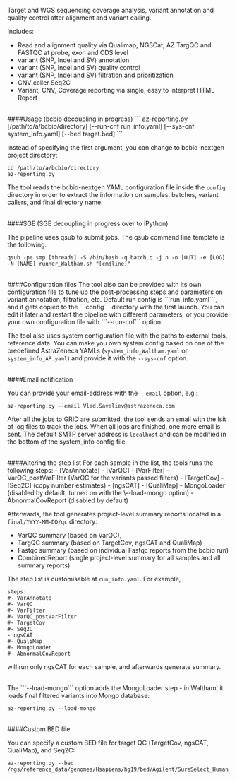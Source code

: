 Target and WGS sequencing coverage analysis, variant annotation and quality control after alignment and variant calling.

Includes:
- Read and alignment quality via Qualimap, NGSCat, AZ TargQC and FASTQC at probe, exon and CDS level
- variant (SNP, Indel and SV) annotation
- variant (SNP, Indel and SV) quality control
- variant (SNP, Indel and SV) filtration and prioritization
- CNV caller Seq2C
- Variant, CNV, Coverage reporting via single, easy to interpret HTML Report

<br>
####Usage (bcbio decoupling in progress)
```
az-reporting.py [/path/to/a/bcbio/directory] [--run-cnf run_info.yaml] [--sys-cnf system_info.yaml] [--bed target.bed]
```

Instead of specifying the first argument, you can change to bcbio-nextgen project directory:

```
cd /path/to/a/bcbio/directory
az-reporting.py
```

The tool reads the bcbio-nextgen YAML configuration file inside the ```config``` directory in order to extract the information on samples, batches, variant callers, and final directory name.

<br>
####SGE (SGE decoupling in progress over to iPython)

The pipeline uses qsub to submit jobs. The qsub command line template is the following:

```
qsub -pe smp [threads] -S /bin/bash -q batch.q -j n -o [OUT] -e [LOG] -N [NAME] runner_Waltham.sh "[cmdline]"
```

<br>
####Configuration files
The tool also can be provided with its own configuration file to tune up the post-processing steps and parameters on variant annotation, filtration, etc. Default run config is ```run_info.yaml```, and it gets copied to the ```config``` directory with the first launch. You can edit it later and restart the pipeline with different parameters; or you provide your own configuration file with ```--run-cnf``` option.

The tool also uses system configuration file with the paths to external tools, reference data. You can make you own system config based on one of the predefined AstraZeneca YAMLs (```system_info_Waltham.yaml``` or ```system_info_AP.yaml```) and provide it with the ```--sys-cnf``` option.

<br>
####Email notification

You can provide your email-address with the ```--email``` option, e.g.:

```
az-reporting.py --email Vlad.Saveliev@astrazeneca.com
```

After all the jobs to GRID are submitted, the tool sends an email with the lsit of log files to track the jobs. When all jobs are finished, one more email is sent.
The default SMTP server address is ```localhost``` and can be modified in the bottom of the system_info config file.

<br>
####Altering the step list
For each sample in the list, the tools runs the following steps:
- [VarAnnotate]
- [VarQC]
- [VarFilter]
- VarQC_postVarFilter (VarQC for the variants passed filters)
- [TargetCov]
- [Seq2C] (copy number estimates)
- [ngsCAT]
- [QualiMap]
- MongoLoader (disabled by default, turned on with the \--load-mongo option)
- AbnormalCovReport (disabled by default)

Afterwards, the tool generates project-level summary reports located in a ```final/YYYY-MM-DD/qc``` directory:
- VarQC summary (based on VarQC),
- TargQC summary (based on TargetCov, ngsCAT and QualiMap)
- Fastqc summary (based on individual Fastqc reports from the bcbio run)
- CombinedReport (single project-level summary for all samples and all summary reports)

The step list is customisable at ```run_info.yaml```. For example,
```
steps:
#- VarAnnotate
#- VarQC
#- VarFilter
#- VarQC_postVarFilter
#- TargetCov
#- Seq2C
- ngsCAT
#- QualiMap
#- MongoLoader
#- AbnormalCovReport
```

will run only ngsCAT for each sample, and afterwards generate summary.

<br>
The ```--load-mongo``` option adds the MongoLoader step - in Waltham, it loads final filtered variants into Mongo database:

```
az-reporting.py --load-mongo
```

<br>
####Custom BED file

You can specify a custom BED file for target QC (TargetCov, ngsCAT, QualiMap), and Seq2C:

````
az-reporting.py --bed /ngs/reference_data/genomes/Hsapiens/hg19/bed/Agilent/SureSelect_Human_AllExon_V5.bed
````

[bcbio-nextgen]:bcbio-nextgen.readthedocs.org
[ngsCAT]:www.bioinfomgp.org/ngscat
[Qualimap]:qualimap.bioinfo.cipf.es
[VarAnnotate]:http://wiki.rd.astrazeneca.net/display/NG/SOP+-+Variant+Annotation
[VarQC]:http://wiki.rd.astrazeneca.net/display/NG/SOP+-+Variant+QC
[VarFilter]:http://wiki.rd.astrazeneca.net/display/NG/SOP+-+Variant+Filtration
[TargetCov]:http://wiki.rd.astrazeneca.net/display/NG/SOP+-+Targeted+Reseq+Reports
[Seq2C]:http://wiki.rd.astrazeneca.net/display/caninfra/Seq2C+for+copy+number+analysis
